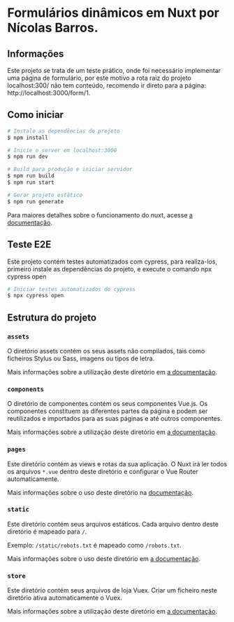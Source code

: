 # Formulários dinâmicos em Nuxt por Nícolas Barros.

## Informações

Este projeto se trata de um teste prático, onde foi necessário implementar uma página de formulário, por este motivo a rota raiz do projeto localhost:300/ não tem conteúdo, recomendo ir direto para a página: http://localhost:3000/form/1.

## Como iniciar

```bash
# Instale as dependências do projeto
$ npm install

# Inicie o server em localhost:3000
$ npm run dev

# Build para produção e iniciar servidor
$ npm run build
$ npm run start

# Gerar projeto estático
$ npm run generate
```

Para maiores detalhes sobre o funcionamento do nuxt, acesse [a documentação](https://nuxtjs.org).

## Teste E2E

Este projeto contém testes automatizados com cypress, para realiza-los, primeiro instale as dependências do projeto, e execute o comando npx cypress open

```bash
# Iniciar testes automatizados do cypress
$ npx cypress open
```

## Estrutura do projeto

### `assets`

O diretório assets contém os seus assets não compilados, tais como ficheiros Stylus ou Sass, imagens ou tipos de letra.

Mais informações sobre a utilização deste diretório em [a documentação](https://nuxtjs.org/docs/2.x/directory-structure/assets).

### `components`

O diretório de componentes contém os seus componentes Vue.js. Os componentes constituem as diferentes partes da página e podem ser reutilizados e importados para as suas páginas e até outros componentes.

Mais informações sobre a utilização deste diretório em [a documentação](https://nuxtjs.org/docs/2.x/directory-structure/components).

### `pages`

Este diretório contém as views e rotas da sua aplicação. O Nuxt irá ler todos os arquivos `*.vue` dentro deste diretório e configurar o Vue Router automaticamente.

Mais informações sobre o uso deste diretório na [documentação](https://nuxtjs.org/docs/2.x/get-started/routing).

### `static`

Este diretório contém seus arquivos estáticos. Cada arquivo dentro deste diretório é mapeado para `/`.

Exemplo: `/static/robots.txt` é mapeado como `/robots.txt`.

Mais informações sobre o uso deste diretório em [a documentação](https://nuxtjs.org/docs/2.x/directory-structure/static).

### `store`

Este diretório contém seus arquivos de loja Vuex. Criar um ficheiro neste diretório ativa automaticamente o Vuex.

Mais informações sobre a utilização deste diretório em [a documentação](https://nuxtjs.org/docs/2.x/directory-structure/store).
